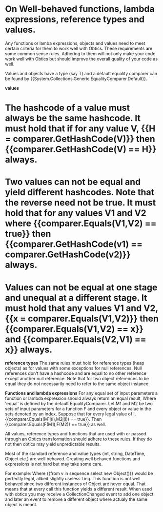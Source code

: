 # On Well-behaved functions, lambda expressions, reference types and values.

Any functions or lamba expressions, objects and values need to meet certain criteria for them to work well with Obtics. These requirements are some common sense rules. Adhering to them will not only make your code work well with Obtics but should improve the overall quality of your code as well. 

Values and objects have a type (say T) and a default equality comparer can be found by {{System.Collections.Generic.EqualityComparer<T>.Default}}.

**values**
# The hashcode of a value must always be the same hashcode. It must hold that if for any value V, {{H = comparer.GetHashCode(V)}} then {{comparer.GetHashCode(V) == H}} always. 
# Two values can not be equal and yield different hashcodes. Note that the reverse need not be true. It must hold that for any values V1 and V2 where {{comparer.Equals(V1,V2) == true}} then {{comparer.GetHashCode(v1) == comparer.GetHashCode(v2)}} always. 
# Values can not be equal at one stage and unequal at a different stage. It must hold that any values V1 and V2, {{x = comparer.Equals(V1,V2)}} then {{comparer.Equals(V1,V2) == x}} and {{comparer.Equals(V2,V1) == x}} always. 

**reference types**
The same rules must hold for reference types (heap objects) as for values with some exceptions for null references. Null references don't have a hashcode and are equal to no other reference except another null reference. Note that for two object references to be equal they do not necessarily need to refer to the same object instance.

**Functions and lambda expressions**
For any equal set of input parameters a function or lambda expression should always return an equal result, Where 'equal' is defined by the default EqualityComparer. Let M1 and M2 be two sets of input parameters for a function F and every object or value in the sets denoted by an index. Suppose that for every legal value of i, {{comparer.Equals(M1[i](i)(i),M2[i](i)(i)) == true}}. Then {{comparer.Equals(F(M1),F(M2)) == true}} as well.  

All values, reference types and functions that are used with or passed through an Obtics transformation should adhere to these rules. If they do not then obtics may yield unpredictable results.

Most of the standard reference and value types (int, string, DateTime, Object etc.) are well behaved. Creating well behaved functions and expressions is not hard but may take some care.

For example:
Where {{from v in sequence select new Object()}} would be perfectly legal, allbeit slightly useless Linq. This function is not well behaved since two different instances of Object are never equal. That means that at every call this function yields a different result. When used with obtics you may receive a CollectionChanged event to add one object and later an event to remove a different object where actualy the same object is meant.
